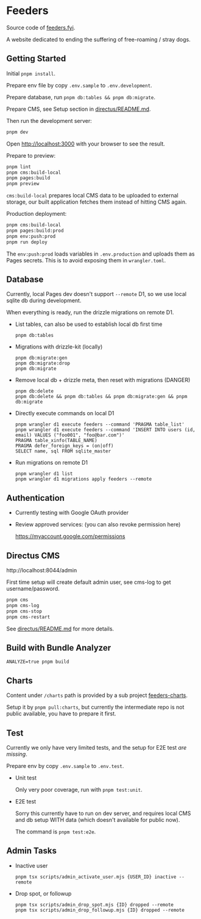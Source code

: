 # Feeders

Source code of [feeders.fyi][].

A website dedicated to ending the suffering of free-roaming / stray dogs.


## Getting Started

Initial `pnpm install`.

Prepare env file by copy `.env.sample` to `.env.development`.

Prepare database, run `pnpm db:tables && pnpm db:migrate`.

Prepare CMS, see Setup section in [directus/README.md](directus/README.md#setup).

Then run the development server:

```bash
pnpm dev

```

Open [http://localhost:3000](http://localhost:3000) with your browser to see the result.


Prepare to preview:

```bash
pnpm lint
pnpm cms:build-local
pnpm pages:build
pnpm preview
```

`cms:build-local` prepares local CMS data to be uploaded to external storage,
our built application fetches them instead of hitting CMS again.


Production deployment:

```bash
pnpm cms:build-local
pnpm pages:build:prod
pnpm env:push:prod
pnpm run deploy
```

The `env:push:prod` loads variables in `.env.production` and uploads them as
Pages secrets. This is to avoid exposing them in `wrangler.toml`.


## Database

Currently, local Pages dev doesn't support `--remote` D1, so we use local
sqlite db during development.

When everything is ready, run the drizzle migrations on remote D1.

- List tables, can also be used to establish local db first time

      pnpm db:tables

- Migrations with drizzle-kit (locally)

      pnpm db:migrate:gen
      pnpm db:migrate:drop
      pnpm db:migrate

- Remove local db + drizzle meta, then reset with migrations (DANGER)

      pnpm db:delete
      pnpm db:delete && pnpm db:tables && pnpm db:migrate:gen && pnpm db:migrate

- Directly execute commands on local D1

      pnpm wrangler d1 execute feeders --command 'PRAGMA table_list'
      pnpm wrangler d1 execute feeders --command 'INSERT INTO users (id, email) VALUES ("foo001", "foo@bar.com")'
      PRAGMA table_xinfo(TABLE_NAME)
      PRAGMA defer_foreign_keys = (on|off)
      SELECT name, sql FROM sqlite_master

- Run migrations on remote D1

      pnpm wrangler d1 list
      pnpm wrangler d1 migrations apply feeders --remote


## Authentication

- Currently testing with Google OAuth provider

- Review approved services: (you can also revoke permission here)

  https://myaccount.google.com/permissions


## Directus CMS

http://localhost:8044/admin

First time setup will create default admin user, see cms-log to get username/password.

```bash
pnpm cms
pnpm cms-log
pnpm cms-stop
pnpm cms-restart
```

See [directus/README.md](directus/README.md) for more details.


## Build with Bundle Analyzer

    ANALYZE=true pnpm build


## Charts

Content under `/charts` path is provided by a sub project [feeders-charts][].

Setup it by `pnpm pull:charts`, but currently the intermediate repo is not
public available, you have to prepare it first.


## Test

Currently we only have very limited tests, and the setup for E2E test *are missing*.

Prepare env by copy `.env.sample` to `.env.test`.

- Unit test

  Only very poor coverage, run with `pnpm test:unit`.

- E2E test

  Sorry this currently have to run on dev server, and requires local CMS and
  db setup WITH data (which doesn't available for public now).

  The command is `pnpm test:e2e`.


## Admin Tasks

- Inactive user

      pnpm tsx scripts/admin_activate_user.mjs {USER_ID} inactive --remote

- Drop spot, or followup

      pnpm tsx scripts/admin_drop_spot.mjs {ID} dropped --remote
      pnpm tsx scripts/admin_drop_followup.mjs {ID} dropped --remote



[feeders.fyi]: https://feeders.fyi
[feeders-charts]: https://github.com/bootleq/feeders-charts
